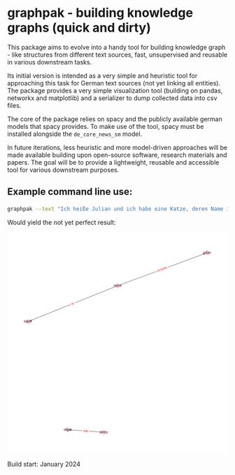 # graphpak - building knowledge graphs (quick and dirty)

This package aims to evolve into a handy tool for building knowledge graph - like
structures from different text sources, fast, unsupervised and reusable in various
downstream tasks. 

Its initial version is intended as a very simple and heuristic tool for approaching
this task for German text sources (not yet linking all entities). The package provides 
a very simple visualization tool (building on pandas, networkx and matplotlib) and 
a serializer to dump collected data into csv files.

The core of the package relies on spacy and the publicly available german models
that spacy provides. To make use of the tool, spacy must be installed alongside 
the `de_core_news_sm` model.

In future iterations, less heuristic and more model-driven approaches will be made
available building upon open-source software, research materials and papers. The goal
will be to provide a lightweight, reusable and accessible tool for various downstream
purposes.

## Example command line use:

```bash
graphpak --text "Ich heiße Julian und ich habe eine Katze, deren Name ist Jenny. Jenny jagt gerne Vögel."
```

Would yield the not yet perfect result:

![Example command line graph plot result](./assets/example.png)

Build start: January 2024
